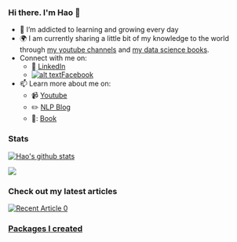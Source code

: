 <!-- Please don't remove this: Grab your social icons from https://github.com/carlsednaoui/gitsocial -->

[1.2]: http://i.imgur.com/wWzX9uB.png (twitter icon without padding)
[1]: [Twitter](https://twitter.com/KhuyenTran16)



### Hi there. I'm Hao 👋

<!--
**theeyesneverlie28/theeyesneverlie28** is a ✨ _special_ ✨ repository because its `README.md` (this file) appears on your GitHub profile.
-->

- 🌱 I’m addicted to learning and growing every day
- :earth_africa: I am currently sharing a little bit of my knowledge to the world through [my youtube channels](https://youtube.com) and [my data science books](https://mathdatasimplified.com/).
- Connect with me on:
  - :office: [LinkedIn](https://www.linkedin.com/in/hoang-van-hao/)
  - [![alt text][1.2]][1][Facebook](https://www.facebook.com/theeyesneverlie28/)
- 📫 Learn more about me on:  
  - :video_camera: [Youtube](https://youtube.com)
  - :pencil2: [NLP Blog]([https://mathdatasimplified.com/](https://nlp-vietnam.blogspot.com/))
  - 📖: [Book](https://www.youtube.com)


### Stats
[![Hao's github stats](https://github-readme-stats.vercel.app/api?username=theeyesneverlie28&count_private=true&show_icons=true&theme=dracula&hide_rank=false&PAT_1)](https://github.com/anuraghazra/github-readme-stats)

![](https://api.githubtrends.io/user/svg/theeyesneverlie28/langs?time_range=one_year&include_private=True&theme=classic)



### Check out my latest articles
<a target="_blank" href="https://link.springer.com/article/10.1007/s00245-023-10058-6"><img src="https://link.springer.com/static/6da3296d98b8d73c44ec595d326a9b5dcb926034/sites/link/images/logo_high_res.png" alt="Recent Article 0"> 

    
### Packages I created


